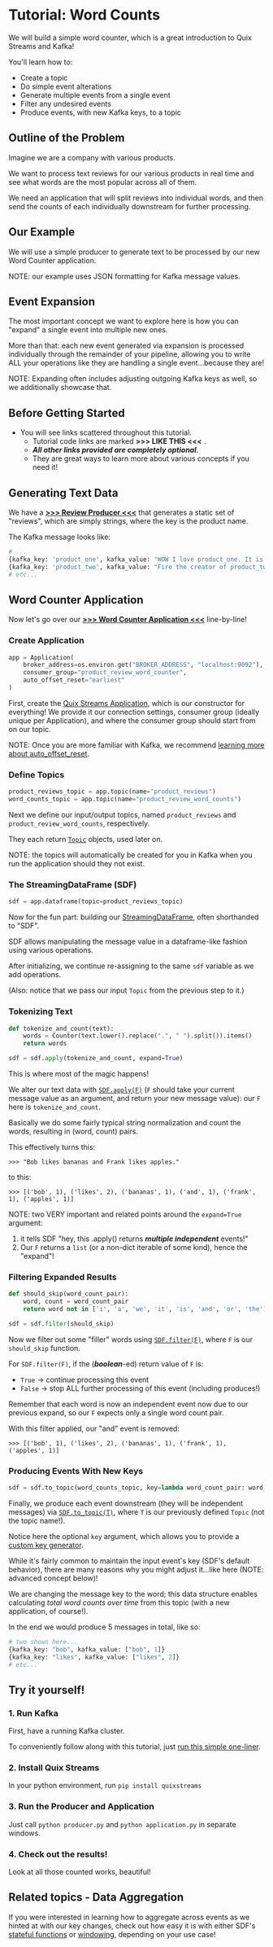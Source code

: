 # Tutorial: Word Counts

We will build a simple word counter, which is a great introduction to Quix Streams and Kafka!

You'll learn how to:

- Create a topic
- Do simple event alterations
- Generate multiple events from a single event
- Filter any undesired events
- Produce events, with new Kafka keys, to a topic



## Outline of the Problem

Imagine we are a company with various products. 

We want to process text reviews for our various products in real time 
and see what words are the most popular across all of them.

We need an application that will split reviews into individual words, and then send
the counts of each individually downstream for further processing.



## Our Example

We will use a simple producer to generate text to be processed by our 
new Word Counter application.

NOTE: our example uses JSON formatting for Kafka message values.



## Event Expansion
 
The most important concept we want to explore here is how you can "expand" a single
event into multiple new ones.

More than that: each new event generated via expansion is processed individually
through the remainder of your pipeline, allowing you to write ALL your operations 
like they are handling a single event...because they are!

NOTE: Expanding often includes adjusting outgoing Kafka keys as well, so we additionally
showcase that.


## Before Getting Started

- You will see links scattered throughout this tutorial.
    - Tutorial code links are marked **>>> LIKE THIS <<<** .
    - ***All other links provided are completely optional***. 
    - They are great ways to learn more about various concepts if you need it!


## Generating Text Data

We have a [**>>> Review Producer <<<**](producer.py) that generates a static set of "reviews", 
which are simply strings, where the key is the product name.

The Kafka message looks like:

```python
# ...
{kafka_key: 'product_one', kafka_value: "WOW I love product_one. It is the best."}
{kafka_key: 'product_two', kafka_value: "Fire the creator of product_two please."}
# etc...
```


## Word Counter Application

Now let's go over our [**>>> Word Counter Application <<<**](application.py) line-by-line!

### Create Application

```python
app = Application(
    broker_address=os.environ.get("BROKER_ADDRESS", "localhost:9092"),
    consumer_group="product_review_word_counter",
    auto_offset_reset="earliest"
)
```

First, create the [Quix Streams Application](../../configuration.md), which is our constructor for everything! We provide it our connection settings, consumer group (ideally unique per Application), and where the consumer group should start from on our topic. 

NOTE: Once you are more familiar with Kafka, we recommend [learning more about auto_offset_reset](https://www.quix.io/blog/kafka-auto-offset-reset-use-cases-and-pitfalls).

### Define Topics

```python
product_reviews_topic = app.topic(name="product_reviews")
word_counts_topic = app.topic(name="product_review_word_counts")
```

Next we define our input/output topics, named `product_reviews` and `product_review_word_counts`, respectively. 

They each return [`Topic`](../../api-reference/topics.md) objects, used later on.

NOTE: the topics will automatically be created for you in Kafka when you run the application should they not exist.


### The StreamingDataFrame (SDF)

```python
sdf = app.dataframe(topic=product_reviews_topic)
```

Now for the fun part: building our [StreamingDataFrame](../../processing.md#introduction-to-streamingdataframe), often shorthanded to "SDF".  

SDF allows manipulating the message value in a dataframe-like fashion using various operations.

After initializing, we continue re-assigning to the same `sdf` variable as we add operations.

(Also: notice that we pass our input `Topic` from the previous step to it.)

### Tokenizing Text

```python
def tokenize_and_count(text):
    words = Counter(text.lower().replace(".", " ").split()).items()
    return words

sdf = sdf.apply(tokenize_and_count, expand=True)
```

This is where most of the magic happens! 

We alter our text data with [`SDF.apply(F)`](../../processing.md#streamingdataframeapply) (`F` should take your current 
message value as an argument, and return your new message value):
our `F` here is `tokenize_and_count`.

Basically we do some fairly typical string normalization and count the words, resulting in (word, count) pairs.


This effectively turns this:

`>>> "Bob likes bananas and Frank likes apples."`

to this:

`>>> [('bob', 1), ('likes', 2), ('bananas', 1), ('and', 1), ('frank', 1), ('apples', 1)]`


NOTE: two VERY important and related points around the `expand=True` argument:
1. it tells SDF "hey, this .apply() returns _**multiple independent**_ events!"
2. Our `F` returns a `list` (or a non-dict iterable of some kind), hence the "expand"!


### Filtering Expanded Results

```python
def should_skip(word_count_pair):
    word, count = word_count_pair
    return word not in ['i', 'a', 'we', 'it', 'is', 'and', 'or', 'the']

sdf = sdf.filter(should_skip)
```

Now we filter out some "filler" words using [`SDF.filter(F)`](../../processing.md#streamingdataframefilter), where `F` is our `should_skip` function. 

For `SDF.filter(F)`, if the (_**boolean**_-ed) return value of `F` is: 
- `True` -> continue processing this event
- `False` -> stop ALL further processing of this event (including produces!)

Remember that each word is now an independent event now due to our previous expand, so our
`F` expects only a single word count pair.

With this filter applied, our "and" event is removed:

`>>> [('bob', 1), ('likes', 2), ('bananas', 1), ('frank', 1), ('apples', 1)]`


### Producing Events With New Keys

```python
sdf = sdf.to_topic(word_counts_topic, key=lambda word_count_pair: word_count_pair[0])
```

Finally, we produce each event downstream (they will be independent messages) 
via [`SDF.to_topic(T)`](../../processing.md#writing-data-to-kafka-topics), where `T` is our previously defined `Topic` (not the topic name!).

Notice here the optional `key` argument, which allows you to provide a [custom key generator](../../processing.md#changing-message-key-before-producing).

While it's fairly common to maintain the input event's key (SDF's default behavior), 
there are many reasons why you might adjust it...like here (NOTE: advanced concept below)!

We are changing the message key to the word; this data structure enables 
calculating _total word counts over time_ from this topic (with a new application, of course!).

In the end we would produce 5 messages in total, like so:

```python
# two shown here...
{kafka_key: "bob", kafka_value: ["bob", 1]}
{kafka_key: "likes", kafka_value: ["likes", 2]}
# etc...
```

## Try it yourself!

### 1. Run Kafka
First, have a running Kafka cluster. 

To conveniently follow along with this tutorial, just [run this simple one-liner](../tutorials-overview.md#running-kafka-locally).

### 2. Install Quix Streams
In your python environment, run `pip install quixstreams`

### 3. Run the Producer and Application
Just call `python producer.py` and `python application.py` in separate windows.

### 4. Check out the results!

Look at all those counted works, beautiful!


## Related topics - Data Aggregation

If you were interested in learning how to aggregate across events as we hinted
at with our key changes, check out how easy it is with either SDF's [stateful functions](../../processing.md#using-state-store)
or [windowing](../../windowing.md), depending on your use case!
